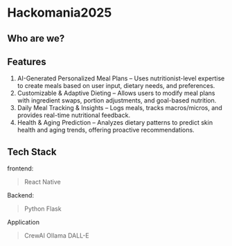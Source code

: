 # Hackomania2025

## Who are we?

## Features
1. AI-Generated Personalized Meal Plans – Uses nutritionist-level expertise to create meals based on user input, dietary needs, and preferences.
2. Customizable & Adaptive Dieting – Allows users to modify meal plans with ingredient swaps, portion adjustments, and goal-based nutrition.
3. Daily Meal Tracking & Insights – Logs meals, tracks macros/micros, and provides real-time nutritional feedback.
4. Health & Aging Prediction – Analyzes dietary patterns to predict skin health and aging trends, offering proactive recommendations.

## Tech Stack
frontend:
> React Native

Backend:
> Python 
> Flask

Application
> CrewAI
> Ollama
> DALL-E 
```

